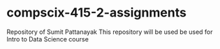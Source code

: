 # compscix-415-2-assignments
Repository of Sumit Pattanayak
This repository will be used be used for Intro to Data Science course 
